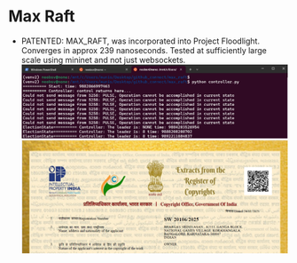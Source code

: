 # Max Raft

-  PATENTED: MAX_RAFT, was incorporated into Project Floodlight. Converges in approx 239 nanoseconds. Tested at sufficiently large scale using mininet and not just websockets.
![max_raft run](./max_raft_run.png)
![max_raft patent](./max_raft_patent.png)
